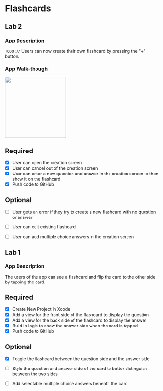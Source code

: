 # Flashcards

## Lab 2

### App Description
`TODO://` Users can now create their own flashcard by pressing the "+" button. 

### App Walk-though

<img src="https://imgur.com/a/Zetm5Ed" width=200><br>

## Required
- [x] User can open the creation screen
- [x] User can cancel out of the creation screen
- [X] User can enter a new question and answer in the creation screen to then show it on the flashcard
- [x] Push code to GitHub
## Optional
- [ ] User gets an error if they try to create a new flashcard with no question or answer
- [ ] User can edit existing flashcard
- [ ] User can add multiple choice answers in the creation screen


## Lab 1

### App Description
The users of the app can see a flashcard and flip the card to the other side by tapping the card.


## Required
- [x] Create New Project in Xcode
- [x] Add a view for the front side of the flashcard to display the question
- [x] Add a view for the back side of the flashcard to display the answer
- [x] Build in logic to show the answer side when the card is tapped
- [x] Push code to GitHub
## Optional
- [x] Toggle the flashcard between the question side and the answer side
- [ ] Style the question and answer side of the card to better distinguish between the two sides
- [ ] Add selectable multiple choice answers beneath the card



